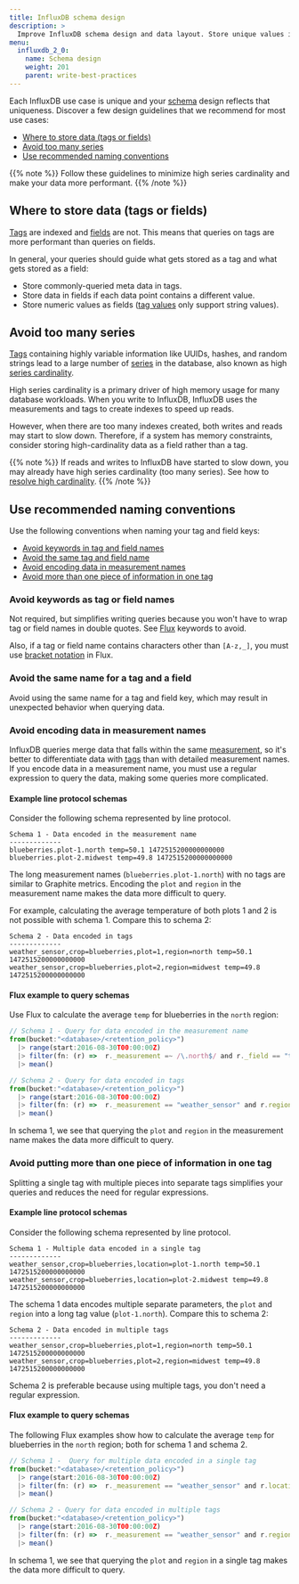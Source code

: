 ```yaml
---
title: InfluxDB schema design
description: >
  Improve InfluxDB schema design and data layout. Store unique values in fields and other tips to reduce high cardinality in InfluxDB and make your data more performant.
menu:
  influxdb_2_0:
    name: Schema design
    weight: 201
    parent: write-best-practices
---
```


Each InfluxDB use case is unique and your [schema](/influxdb/v2.0/reference/glossary/#schema) design reflects that uniqueness. Discover a few design guidelines that we recommend for most use cases:

- [Where to store data (tags or fields)](#where-to-store-data-tags-or-fields)
- [Avoid too many series](#avoid-too-many-series)
- [Use recommended naming conventions](#use-recommended-naming-conventions)
<!-- - [Recommendations for managing shard group duration](#shard-group-duration-management)
-->

{{% note %}}
Follow these guidelines to minimize high series cardinality and make your data more performant.
{{% /note %}}

## Where to store data (tags or fields)

[Tags](/influxdb/v2.0/reference/glossary/#tag) are indexed and [fields](/influxdb/v2.0/reference/glossary/#field) are not.
This means that queries on tags are more performant than queries on fields.

In general, your queries should guide what gets stored as a tag and what gets stored as a field:

- Store commonly-queried meta data in tags.
- Store data in fields if each data point contains a different value.
- Store numeric values as fields ([tag values](/influxdb/v2.0/reference/glossary/#tag-value) only support string values).

## Avoid too many series

[Tags](/influxdb/v2.0/reference/glossary/#tag) containing highly variable information like UUIDs, hashes, and random strings lead to a large number of [series](/influxdb/v2.0/reference/glossary/#series) in the database, also known as high [series cardinality](/influxdb/v2.0/reference/glossary/#series-cardinality).

High series cardinality is a primary driver of high memory usage for many database workloads.
When you write to InfluxDB, InfluxDB uses the measurements and tags to create indexes to speed up reads.

However, when there are too many indexes created, both writes and reads may start to slow down. Therefore, if a system has memory constraints, consider storing high-cardinality data as a field rather than a tag.

{{% note %}}
If reads and writes to InfluxDB have started to slow down, you may already have high series cardinality (too many series). See how to [resolve high cardinality](/influxdb/v2.0/write-data/best-practices/resolve-high-cardinality/).
{{% /note %}}

## Use recommended naming conventions

Use the following conventions when naming your tag and field keys:

- [Avoid keywords in tag and field names](#avoid-keywords-as-tag-or-field-names)
- [Avoid the same tag and field name](#avoid-the-same-name-for-a-tag-and-a-field)
- [Avoid encoding data in measurement names](#avoid-encoding-data-in-measurement-names)
- [Avoid more than one piece of information in one tag](#avoid-putting-more-than-one-piece-of-information-in-one-tag)

### Avoid keywords as tag or field names

Not required, but simplifies writing queries because you won't have to wrap tag or field names in double quotes.
See [Flux](/influxdb/v2.0/reference/flux/language/lexical-elements/#keywords) keywords to avoid.

Also, if a tag or field name contains characters other than `[A-z,_]`, you must use [bracket notation](/influxdb/v2.0/query-data/get-started/syntax-basics/#records) in Flux.

### Avoid the same name for a tag and a field

Avoid using the same name for a tag and field key, which may result in unexpected behavior when querying data.

### Avoid encoding data in measurement names

InfluxDB queries merge data that falls within the same [measurement](/influxdb/v2.0/reference/glossary/#measurement), so it's better to differentiate data with [tags](/influxdb/v2.0/reference/glossary/#tag) than with detailed measurement names. If you encode data in a measurement name, you must use a regular expression to query the data, making some queries more complicated.

#### Example line protocol schemas

Consider the following schema represented by line protocol.

```
Schema 1 - Data encoded in the measurement name
-------------
blueberries.plot-1.north temp=50.1 1472515200000000000
blueberries.plot-2.midwest temp=49.8 1472515200000000000
```

The long measurement names (`blueberries.plot-1.north`) with no tags are similar to Graphite metrics.
Encoding the `plot` and `region` in the measurement name makes the data more difficult to query.

For example, calculating the average temperature of both plots 1 and 2 is not possible with schema 1.
Compare this to schema 2:

```
Schema 2 - Data encoded in tags
-------------
weather_sensor,crop=blueberries,plot=1,region=north temp=50.1 1472515200000000000
weather_sensor,crop=blueberries,plot=2,region=midwest temp=49.8 1472515200000000000
```

#### Flux example to query schemas

Use Flux to calculate the average `temp` for blueberries in the `north` region:

```js
// Schema 1 - Query for data encoded in the measurement name
from(bucket:"<database>/<retention_policy>")
  |> range(start:2016-08-30T00:00:00Z)
  |> filter(fn: (r) =>  r._measurement =~ /\.north$/ and r._field == "temp")
  |> mean()

// Schema 2 - Query for data encoded in tags
from(bucket:"<database>/<retention_policy>")
  |> range(start:2016-08-30T00:00:00Z)
  |> filter(fn: (r) =>  r._measurement == "weather_sensor" and r.region == "north" and r._field == "temp")
  |> mean()
```
In schema 1, we see that querying the `plot` and `region` in the measurement name makes the data more difficult to query.

### Avoid putting more than one piece of information in one tag

Splitting a single tag with multiple pieces into separate tags simplifies your queries and reduces the need for regular expressions.

#### Example line protocol schemas

Consider the following schema represented by line protocol.

```
Schema 1 - Multiple data encoded in a single tag
-------------
weather_sensor,crop=blueberries,location=plot-1.north temp=50.1 1472515200000000000
weather_sensor,crop=blueberries,location=plot-2.midwest temp=49.8 1472515200000000000
```

The schema 1 data encodes multiple separate parameters, the `plot` and `region` into a long tag value (`plot-1.north`).
Compare this to schema 2:

```
Schema 2 - Data encoded in multiple tags
-------------
weather_sensor,crop=blueberries,plot=1,region=north temp=50.1 1472515200000000000
weather_sensor,crop=blueberries,plot=2,region=midwest temp=49.8 1472515200000000000
```

Schema 2 is preferable because using multiple tags, you don't need a regular expression.

#### Flux example to query schemas

The following Flux examples show how to calculate the average `temp` for blueberries in the `north` region; both for schema 1 and schema 2.

```js
// Schema 1 -  Query for multiple data encoded in a single tag
from(bucket:"<database>/<retention_policy>")
  |> range(start:2016-08-30T00:00:00Z)
  |> filter(fn: (r) =>  r._measurement == "weather_sensor" and r.location =~ /\.north$/ and r._field == "temp")
  |> mean()

// Schema 2 - Query for data encoded in multiple tags
from(bucket:"<database>/<retention_policy>")
  |> range(start:2016-08-30T00:00:00Z)
  |> filter(fn: (r) =>  r._measurement == "weather_sensor" and r.region == "north" and r._field == "temp")
  |> mean()
```
In schema 1, we see that querying the `plot` and `region` in a single tag makes the data more difficult to query.

<!--
## Shard group duration management

InfluxDB stores data in shard groups.
Shard groups are organized by [buckets](/influxdb/v2.0/reference/glossary/#bucket) and store data with timestamps that fall within a specific time interval called the [shard duration](/influxdb/v1.8/concepts/glossary/#shard-duration).

If no shard group duration is provided, the shard group duration is determined by the RP [duration](/influxdb/v1.8/concepts/glossary/#duration) at the time the RP is created. The default values are:

| RP Duration  | Shard Group Duration  |
|---|---|
| < 2 days  | 1 hour  |
| >= 2 days and <= 6 months  | 1 day  |
| > 6 months  | 7 days  |

The shard group duration is also configurable per RP.
To configure the shard group duration, see [Retention Policy Management](/influxdb/v1.8/query_language/manage-database/#retention-policy-management).

### Shard group duration tradeoffs

Determining the optimal shard group duration requires finding the balance between:

- Better overall performance with longer shards
- Flexibility provided by shorter shards

#### Long shard group duration

Longer shard group durations let InfluxDB store more data in the same logical location.
This reduces data duplication, improves compression efficiency, and improves query speed in some cases.

#### Short shard group duration

Shorter shard group durations allow the system to more efficiently drop data and record incremental backups.
When InfluxDB enforces an RP it drops entire shard groups, not individual data points, even if the points are older than the RP duration.
A shard group will only be removed once a shard group's duration *end time* is older than the RP duration.

For example, if your RP has a duration of one day, InfluxDB will drop an hour's worth of data every hour and will always have 25 shard groups. One for each hour in the day and an extra shard group that is partially expiring, but isn't removed until the whole shard group is older than 24 hours.

>**Note:** A special use case to consider: filtering queries on schema data (such as tags, series, measurements) by time. For example, if you want to filter schema data within a one hour interval, you must set the shard group duration to 1h. For more information, see [filter schema data by time](/influxdb/v1.8/query_language/explore-schema/#filter-meta-queries-by-time).

### Shard group duration recommendations

The default shard group durations work well for most cases. However, high-throughput or long-running instances will benefit from using longer shard group durations.
Here are some recommendations for longer shard group durations:

| RP Duration  | Shard Group Duration  |
|---|---|
| <= 1 day  | 6 hours  |
| > 1 day and <= 7 days  | 1 day  |
| > 7 days and <= 3 months  | 7 days  |
| > 3 months  | 30 days  |
| infinite  | 52 weeks or longer  |

> **Note:** Note that `INF` (infinite) is not a [valid shard group duration](/influxdb/v1.8/query_language/manage-database/#retention-policy-management).
In extreme cases where data covers decades and will never be deleted, a long shard group duration like `1040w` (20 years) is perfectly valid.

Other factors to consider before setting shard group duration:

* Shard groups should be twice as long as the longest time range of the most frequent queries
* Shard groups should each contain more than 100,000 [points](/influxdb/v1.8/concepts/glossary/#point) per shard group
* Shard groups should each contain more than 1,000 points per [series](/influxdb/v1.8/concepts/glossary/#series)

#### Shard group duration for backfilling

Bulk insertion of historical data covering a large time range in the past creates a large number of shards at once.
The concurrent access and overhead of writing to hundreds or thousands of shards can quickly lead to slow performance and memory exhaustion.

When writing historical data, consider your ingest rate limits, volume, and existing data schema affects performance and memory.

-->
